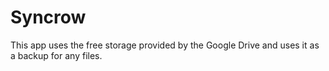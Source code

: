 # Syncrow
This app uses the free storage provided by the Google Drive and uses it as a backup for any files. 
